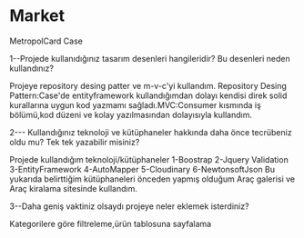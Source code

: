 # Market
MetropolCard Case

1--Projede kullanıdığınız tasarım desenleri hangileridir? Bu desenleri neden kullandınız?

<p>
 Projeye repository desing patter ve m-v-c'yi kullandım. Repository Desing Pattern:Case'de entityframework kullandığımdan dolayı
 kendisi direk solid kurallarına uygun kod yazmamı sağladı.MVC:Consumer kısmında  iş bölümü,kod düzeni ve kolay yazılmasından dolayısıyla kullandım.
</p>
 
 2---	Kullandığınız teknoloji ve kütüphaneler hakkında daha önce tecrübeniz oldu mu? Tek tek yazabilir misiniz?
 <p>
 
 Projede kullandığım teknoloji/kütüphaneler
 1-Boostrap
 2-Jquery Validation
 3-EntityFramework
 4-AutoMapper
 5-Cloudinary
 6-NewtonsoftJson
 Bu yukarıda belirttiğim kütüphaneleri önceden yapmış olduğum Araç galerisi ve  Araç kiralama sitesinde kullandım.
 </p>


3--Daha geniş vaktiniz olsaydı projeye neler eklemek isterdiniz?

<p>
Kategorilere  göre filtreleme,ürün tablosuna sayfalama
</p>
